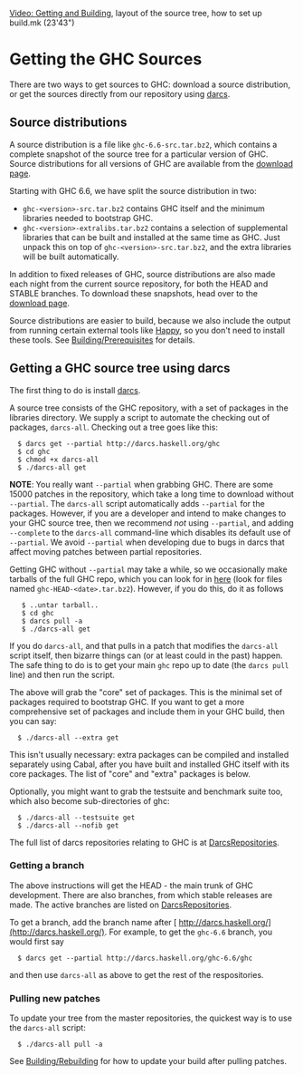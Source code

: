 [ Video: Getting and Building](http://video.google.com/videoplay?docid=7166458546326012899), layout of the source tree, how to set up build.mk (23'43")

# Getting the GHC Sources


There are two ways to get sources to GHC: download a source distribution, or get the sources directly from our repository using [ darcs](http://darcs.net/).

## Source distributions


A source distribution is a file like `ghc-6.6-src.tar.bz2`, which contains a complete snapshot of the source tree for a particular version of GHC.  Source distributions for all versions of GHC are available from the [download page](http://www.haskell.org/ghc/download.html).


Starting with GHC 6.6, we have split the source distribution in two:

- `ghc-<version>-src.tar.bz2` contains GHC itself and the minimum libraries needed to bootstrap GHC.
- `ghc-<version>-extralibs.tar.bz2` contains a selection of supplemental libraries that can be built
  and installed at the same time as GHC.  Just unpack this on top of `ghc-<version>-src.tar.bz2`, and
  the extra libraries will be built automatically.


In addition to fixed releases of GHC, source distributions are also made each night from the current source repository, for both the HEAD and STABLE branches.  To download these snapshots, head over to the [download page](http://www.haskell.org/ghc/download.html).


Source distributions are easier to build, because we also include the output from running certain external tools like [ Happy](http://haskell.org/happy), so you don't need to install these tools.  See [Building/Prerequisites](building/prerequisites) for details.

## Getting a GHC source tree using darcs


The first thing to do is install [ darcs](http://darcs.net/).


A source tree consists of the GHC repository, with a set of packages in the libraries directory.  We supply a script to automate the checking out of packages, `darcs-all`.  Checking out a tree goes like this:

```wiki
  $ darcs get --partial http://darcs.haskell.org/ghc
  $ cd ghc
  $ chmod +x darcs-all
  $ ./darcs-all get
```

**NOTE**: You really want `--partial` when grabbing GHC.  There are some 15000 patches in the repository, which take a long time to download without `--partial`.  The `darcs-all` script automatically adds `--partial` for the packages.  However, if you are a developer and intend to make changes to your GHC source tree, then we recommend *not* using `--partial`, and adding `--complete` to the `darcs-all` command-line which disables its default use of `--partial`.  We avoid `--partial` when developing due to bugs in darcs that affect moving patches between partial repositories.


Getting GHC without `--partial` may take a while, so we occasionally make tarballs of the full GHC repo, which you can look for in [ here](http://darcs.haskell.org/) (look for files named `ghc-HEAD-<date>.tar.bz2`).  However, if you do this, do it as follows 

```wiki
   $ ..untar tarball..
   $ cd ghc
   $ darcs pull -a
   $ ./darcs-all get
```


If you do `darcs-all`, and that pulls in a patch that modifies the `darcs-all` script itself, then bizarre things can (or at least could in the past) happen.  The safe thing to do is to get your main `ghc` repo up to date (the `darcs pull` line) and then run the script.


The above will grab the "core" set of packages.  This is the minimal set of packages required to bootstrap GHC.  If you want to get a more comprehensive set of packages and include them in your GHC build, then you can say:

```wiki
  $ ./darcs-all --extra get
```


This isn't usually necessary: extra packages can be compiled and installed separately using Cabal, after you have built and installed GHC itself with its core packages.  The list of "core" and "extra" packages is below.


Optionally, you might want to grab the testsuite and benchmark suite too, which also become sub-directories of ghc:

```wiki
  $ ./darcs-all --testsuite get
  $ ./darcs-all --nofib get
```


The full list of darcs repositories relating to GHC is at [DarcsRepositories](darcs-repositories).

### Getting a branch


The above instructions will get the HEAD - the main trunk of GHC development.  There are also branches, from which stable releases are made.  The active branches are listed on [DarcsRepositories](darcs-repositories).


To get a branch, add the branch name after [ http://darcs.haskell.org/](http://darcs.haskell.org/).  For example, to get the `ghc-6.6` branch, you would first say 

```wiki
  $ darcs get --partial http://darcs.haskell.org/ghc-6.6/ghc
```


and then use `darcs-all` as above to get the rest of the respositories.

### Pulling new patches


To update your tree from the master repositories, the quickest way is to use the `darcs-all` script:

```wiki
  $ ./darcs-all pull -a
```


See [Building/Rebuilding](building/rebuilding) for how to update your build after pulling patches.
